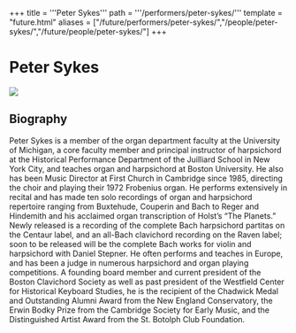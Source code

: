 +++
title = '''Peter Sykes'''
path = '''/performers/peter-sykes/'''
template = "future.html"
aliases = ["/future/performers/peter-sykes/","/people/peter-sykes/","/future/people/peter-sykes/"]
+++

<h1>Peter Sykes</h1>

<img class="speaker-photo" src="https://custom.cvent.com/C3A4539B19F74ABCB6FCE437F6BC0A74/files/event/910aaf2914d44586a56fbd0b3b2c31c0/8ed74485175b46399b57fcdb01428ee4.png">
<h2>Biography</h2>
<p>Peter Sykes is a member of the organ department faculty at the University of Michigan, a core faculty member and principal instructor of harpsichord at the Historical Performance Department of the Juilliard School in New York City, and teaches organ and harpsichord at Boston University. He also has been Music Director at First Church in Cambridge since 1985, directing the choir and playing their 1972 Frobenius organ. He performs extensively in recital and has made ten solo recordings of organ and harpsichord repertoire ranging from Buxtehude, Couperin and Bach to Reger and Hindemith and his acclaimed organ transcription of Holst’s “The Planets.” Newly released is a recording of the complete Bach harpsichord partitas on the Centaur label, and an all-Bach clavichord recording on the Raven label; soon to be released will be the complete Bach works for violin and harpsichord with Daniel Stepner. He often performs and teaches in Europe, and has been a judge in numerous harpsichord and organ playing competitions. A founding board member and current president of the Boston Clavichord Society as well as past president of the Westfield Center for Historical Keyboard Studies, he is the recipient of the Chadwick Medal and Outstanding Alumni Award from the New England Conservatory, the Erwin Bodky Prize from the Cambridge Society for Early Music, and the Distinguished Artist Award from the St. Botolph Club Foundation.</p>

